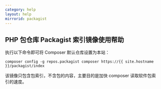 ```yaml
---
category: help
layout: help
mirrorid: packagist
---
```


## PHP 包仓库 Packagist 索引镜像使用帮助

执行以下命令即可将 Composer 默认仓库设置为本站：

```
composer config -g repos.packagist composer https://{{ site.hostname }}/packagist/index
```

该镜像只包含包索引，不含包的内容，主要目的是加快 composer 读取软件包索引的速度。
